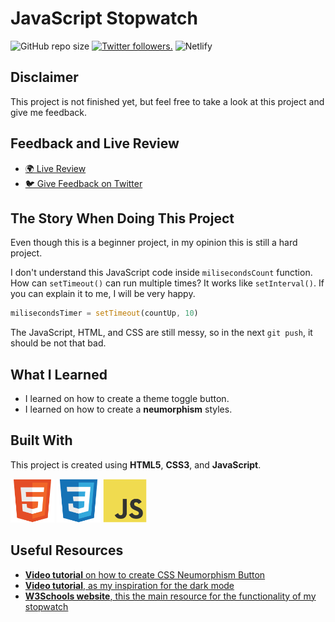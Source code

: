 # JavaScript Stopwatch

<p align="left">
  <img alt="GitHub repo size" src="https://img.shields.io/github/repo-size/vanzasetia/stopwatch-js?style=for-the-badge">
  <a href="https://twitter.com/vanzasetia" target="_blank"><img src="https://img.shields.io/twitter/follow/vanzasetia?logo=twitter&style=for-the-badge" alt="Twitter followers." /></a>
  <img alt="Netlify" src="https://img.shields.io/netlify/6641f5ac-2285-46ee-b859-659df2ef7610?style=for-the-badge">
</p>

## Disclaimer

This project is not finished yet, but feel free to take a look at this
project and give me feedback.

## Feedback and Live Review

- [🌍 Live Review](https://vanzastopwatch.netlify.app/)
- [🐦 Give Feedback on Twitter]()

## The Story When Doing This Project

Even though this is a beginner project, in my opinion this is still a
hard project.

I don't understand this JavaScript code inside `milisecondsCount`
function. How can `setTimeout()` can run multiple times? It works like
`setInterval()`. If you can explain it to me, I will be very happy.

```javascript
milisecondsTimer = setTimeout(countUp, 10)
```

The JavaScript, HTML, and CSS are still messy, so in the next
`git push`, it should be not that bad.

## What I Learned

- I learned on how to create a theme toggle button.
- I learned on how to create a **neumorphism** styles.

## Built With

This project is created using **HTML5**, **CSS3**, and **JavaScript**.

<p align="left">
  <img src="https://raw.githubusercontent.com/devicons/devicon/master/icons/html5/html5-original.svg" alt="" width="auto" height="70px">
  <img src="https://raw.githubusercontent.com/devicons/devicon/master/icons/css3/css3-original.svg" alt="" width="auto" height="70px">
  <img src="https://raw.githubusercontent.com/devicons/devicon/master/icons/javascript/javascript-original.svg" alt="" width="auto" height="70px">
</p>

## Useful Resources

- [**Video tutorial** on how to create CSS Neumorphism Button](https://youtu.be/rvFlpssSj2c)
- [**Video tutorial**, as my inspiration for the dark mode](https://youtu.be/uGx9J4zRf2U)
- [**W3Schools website**, this the main resource for the functionality of my stopwatch](https://www.w3schools.com/jsref/met_win_cleartimeout.asp)
